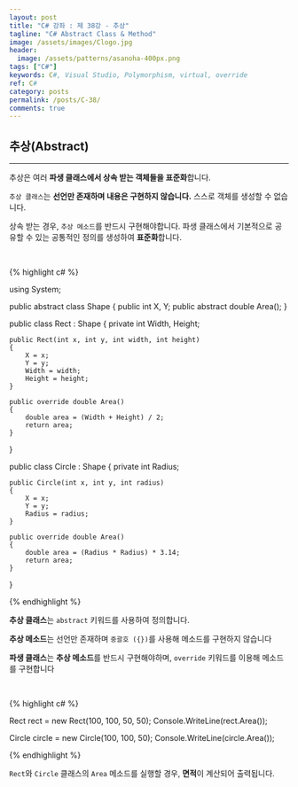 ```yaml
---
layout: post
title: "C# 강좌 : 제 38강 - 추상"
tagline: "C# Abstract Class & Method"
image: /assets/images/Clogo.jpg
header:
  image: /assets/patterns/asanoha-400px.png
tags: ["C#"]
keywords: C#, Visual Studio, Polymorphism, virtual, override
ref: C#
category: posts
permalink: /posts/C-38/
comments: true
---
```


## 추상(Abstract) ##
----------

추상은 여러 **파생 클래스에서 상속 받는 객체들을 표준화**합니다.

`추상 클래스`는 **선언만 존재하며 내용은 구현하지 않습니다.** 스스로 객체를 생성할 수 없습니다.

상속 받는 경우, `추상 메소드`를 반드시 구현해야합니다. 파생 클래스에서 기본적으로 공유할 수 있는 공통적인 정의를 생성하여 **표준화**합니다.

<br>

{% highlight c# %}

using System;

public abstract class Shape
{
    public int X, Y;
    public abstract double Area();
}


public class Rect : Shape
{
    private int Width, Height;

    public Rect(int x, int y, int width, int height)
    {
        X = x;
        Y = y;
        Width = width;
        Height = height;
    }

    public override double Area()
    {
        double area = (Width + Height) / 2;
        return area;
    }
}

public class Circle : Shape
{
    private int Radius;

    public Circle(int x, int y, int radius)
    {
        X = x;
        Y = y;
        Radius = radius;
    }

    public override double Area()
    {
        double area = (Radius * Radius) * 3.14;
        return area;
    }
}

{% endhighlight %}

**추상 클래스**는 `abstract` 키워드를 사용하여 정의합니다.

**추상 메소드**는 선언만 존재하며 `중괄호 ({})`를 사용해 메소드를 구현하지 않습니다

**파생 클래스**는 **추상 메소드**를 반드시 구현해야하며, `override` 키워드를 이용해 메소드를 구현합니다

<br>

{% highlight c# %}

Rect rect = new Rect(100, 100, 50, 50);
Console.WriteLine(rect.Area());

Circle circle = new Circle(100, 100, 50);
Console.WriteLine(circle.Area());

{% endhighlight %}

`Rect`와 `Circle` 클래스의 `Area` 메소드를 실행할 경우, **면적**이 계산되어 출력됩니다.


